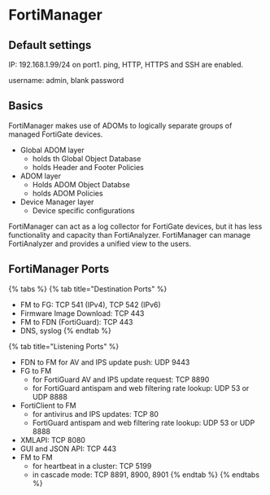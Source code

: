 # FortiManager

## Default settings

IP: 192.168.1.99/24 on port1. ping, HTTP, HTTPS and SSH are enabled.

username: admin, blank password

## Basics

FortiManager makes use of ADOMs to logically separate groups of managed FortiGate devices.

* Global ADOM layer
  * holds th Global Object Database
  * holds Header and Footer Policies
* ADOM layer
  * Holds ADOM Object Databse
  * holds ADOM Policies
* Device Manager layer
  * Device specific configurations

FortiManager can act as a log collector for FortiGate devices, but it has less functionality and capacity than FortiAnalyzer. FortiManager can manage FortiAnalyzer and provides a unified view to the users.

## FortiManager Ports



{% tabs %}
{% tab title="Destination Ports" %}
* FM to FG: TCP 541 (IPv4), TCP 542 (IPv6)
* Firmware Image Download: TCP 443
* FM to FDN (FortiGuard): TCP 443
* DNS, syslog&#x20;
{% endtab %}

{% tab title="Listening Ports" %}
* FDN to FM for AV and IPS update push: UDP 9443
* FG to FM&#x20;
  * for FortiGuard AV and IPS update request: TCP 8890
  * for FortiGuard antispam and web filtering rate lookup: UDP 53 or UDP 8888
* FortiClient to FM&#x20;
  * for antivirus and IPS updates: TCP 80
  * FortiGuard antispam and web filtering rate lookup: UDP 53 or UDP 8888
* XMLAPI: TCP 8080
* GUI and JSON API: TCP 443
* FM to FM&#x20;
  * for heartbeat in a cluster: TCP 5199
  * in cascade mode: TCP 8891, 8900, 8901
{% endtab %}
{% endtabs %}



